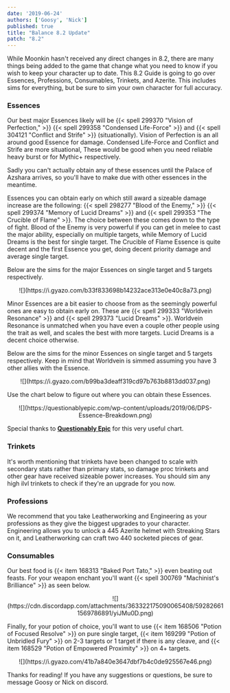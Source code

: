 ```yaml
---
date: '2019-06-24'
authors: ['Goosy', 'Nick']
published: true
title: "Balance 8.2 Update"
patch: "8.2"
---
```

While Moonkin hasn't received any direct changes in 8.2, there are many things being added to the game that change what you need to know if you wish to keep your character up to date. This 8.2 Guide is going to go over Essences, Professions, Consumables, Trinkets, and Azerite. This includes sims for everything, but be sure to sim your own character for full accuracy.

### Essences

Our best major Essences likely will be {{< spell 299370 "Vision of Perfection," >}} {{< spell 299358 "Condensed Life-Force" >}} and {{< spell 304121 "Conflict and Strife" >}} (situationally). Vision of Perfection is an all around good Essence for damage. Condensed Life-Force and Conflict and Strife are more situational, These would be good when you need reliable heavy burst or for Mythic+ respectively.

Sadly you can't actually obtain any of these essences until the Palace of Azshara arrives, so you'll have to make due with other essences in the meantime.

Essences you can obtain early on which still award a sizeable damage increase are the following: {{< spell 298277 "Blood of the Enemy," >}} {{< spell 299374 "Memory of Lucid Dreams" >}} and {{< spell 299353 "The Crucible of Flame" >}}. The choice between these comes down to the type of fight. Blood of the Enemy is very powerful if you can get in melee to cast the major ability, especially on multiple targets, while Memory of Lucid Dreams is the best for single target. The Crucible of Flame Essence is quite decent and the first Essence you get, doing decent priority damage and average single target. 

Below are the sims for the major Essences on single target and 5 targets respectively.

<center>
        ![](https://i.gyazo.com/b33f833698b14232ace313e0e40c8a73.png)
</center>

Minor Essences are a bit easier to choose from as the seemingly powerful ones are easy to obtain early on. These are {{< spell 299333 "Worldvein Resonance" >}} and {{< spell 299373 "Lucid Dreams" >}}. Worldvein Resonance is unmatched when you have even a couple other people using the trait as well, and scales the best with more targets. Lucid Dreams is a decent choice otherwise.

Below are the sims for the minor Essences on single target and 5 targets respectively. Keep in mind that Worldvein is simmed assuming you have 3 other allies with the Essence.

<center>
        ![](https://i.gyazo.com/b99ba3deaff319cd97b763b8813dd037.png)     
</center>

Use the chart below to figure out where you can obtain these Essences.

<center>
        ![](https://questionablyepic.com/wp-content/uploads/2019/06/DPS-Essence-Breakdown.png)
</center>

Special thanks to **[Questionably Epic](https://questionablyepic.com/)** for this very useful chart.

### Trinkets

It's worth mentioning that trinkets have been changed to scale with secondary stats rather than primary stats, so damage proc trinkets and other gear have received sizeable power increases. You should sim any high ilvl trinkets to check if they're an upgrade for you now.

### Professions

We recommend that you take Leatherworking and Engineering as your professions as they give the biggest upgrades to your character. Engineering allows you to unlock a 445 Azerite helmet with Streaking Stars on it, and Leatherworking can craft two 440 socketed pieces of gear.

### Consumables

Our best food is {{< item 168313 "Baked Port Tato," >}} even beating out feasts. For your weapon enchant you'll want {{< spell 300769 "Machinist's Brilliance" >}} as seen below.

<center>
        ![](https://cdn.discordapp.com/attachments/363322175090065408/592826611569786891/yiJMu0D.png)        
</center>

Finally, for your potion of choice, you'll want to use {{< item 168506 "Potion of Focused Resolve" >}} on pure single target, {{< item 169299 "Potion of Unbridled Fury" >}} on 2-3 targets or 1 target if there is any cleave, and {{< item 168529 "Potion of Empowered Proximity" >}} on 4+ targets.

<center>
        ![](https://i.gyazo.com/41b7a840e3647dbf7b4c0de925567e46.png)        
</center>

Thanks for reading! If you have any suggestions or questions, be sure to message Goosy or Nick on discord.
